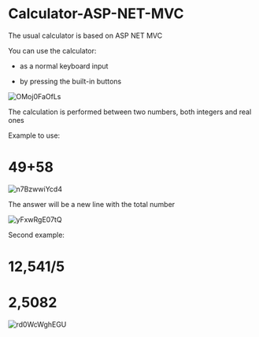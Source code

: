 # Calculator-ASP-NET-MVC
The usual calculator is based on ASP NET MVC

<p>You can use the calculator:</p>
<ul>
<li>
<p>as a normal keyboard input</p></li>
<li>
<p>by pressing the built-in buttons</p></li>
</ul>

![OMoj0FaOfLs](https://user-images.githubusercontent.com/64326994/131696787-a74dde81-08a7-44da-b52c-1192c406e4b8.jpg)

<p>The calculation is performed between two numbers, both integers and real ones</p>
<p>Example to use:</p><h1>49+58</h1>

![n7BzwwiYcd4](https://user-images.githubusercontent.com/64326994/131697008-af1998b1-2287-4ec0-887f-e8d5aee665c2.jpg)


<p>The answer will be a new line with the total number</p>

![yFxwRgE07tQ](https://user-images.githubusercontent.com/64326994/131697243-aec89e5d-e084-4637-a4e7-613f438fa394.jpg)


<p>Second example:</p>
<h1>12,541/5</h1>
<h1>2,5082</h1>

![rd0WcWghEGU](https://user-images.githubusercontent.com/64326994/131697406-1ec46d75-12be-4734-b54e-dc7c3dd62929.jpg)

